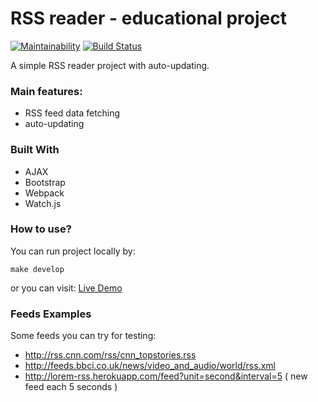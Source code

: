 # RSS reader - educational project
[![Maintainability](https://api.codeclimate.com/v1/badges/b3116e2340bcd17f6402/maintainability)](https://codeclimate.com/github/arkadiy93/project-lvl3-s330/maintainability)
[![Build Status](https://travis-ci.org/arkadiy93/project-lvl3-s330.svg?branch=master)](https://travis-ci.org/arkadiy93/project-lvl3-s330)

A simple RSS reader project with auto-updating.

### Main features:

- RSS feed data fetching
- auto-updating

### Built With

- AJAX
- Bootstrap
- Webpack
- Watch.js

### How to use?

You can run project locally by:
```
make develop
```

or you can visit: [Live Demo](http://rss-hexlet-project.surge.sh/)

### Feeds Examples

Some feeds you can try for testing:

- http://rss.cnn.com/rss/cnn_topstories.rss
- http://feeds.bbci.co.uk/news/video_and_audio/world/rss.xml
- http://lorem-rss.herokuapp.com/feed?unit=second&interval=5 ( new feed each 5 seconds )
